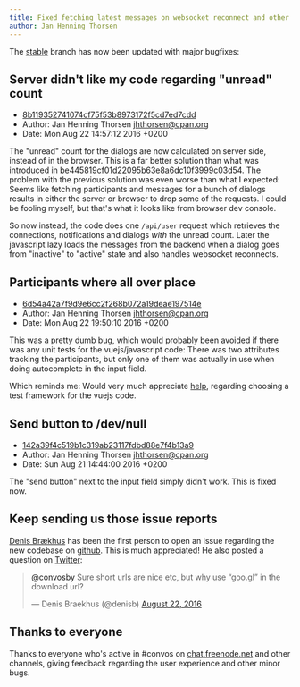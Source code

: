 ```yaml
---
title: Fixed fetching latest messages on websocket reconnect and other juicy updates
author: Jan Henning Thorsen
---
```


The [stable](https://github.com/Nordaaker/convos/tree/stable) branch has now
been updated with major bugfixes:

## Server didn't like my code regarding "unread" count

<!--more-->

* [8b119352741074cf75f53b8973172f5cd7ed7cdd](https://github.com/Nordaaker/convos/commit/8b119352741074cf75f53b8973172f5cd7ed7cdd)
* Author: Jan Henning Thorsen <jhthorsen@cpan.org>
* Date: Mon Aug 22 14:57:12 2016 +0200

The "unread" count for the dialogs are now calculated on server side, instead
of in the browser. This is a far better solution than what was introduced in
[be445819cf01d22095b63e8a6dc10f3999c03d54](https://github.com/Nordaaker/convos/commit/be445819cf01d22095b63e8a6dc10f3999c03d54).
The problem with the previous solution was even worse than what I expected:
Seems like fetching participants and messages for a bunch of dialogs results
in either the server or browser to drop some of the requests. I could be
fooling myself, but that's what it looks like from browser dev console.

So now instead, the code does one `/api/user` request which retrieves the
connections, notifications and dialogs _with_ the unread count.  Later the
javascript lazy loads the messages from the backend when a dialog goes from
"inactive" to "active" state and also handles websocket reconnects.

## Participants where all over place

* [6d54a42a7f9d9e6cc2f268b072a19deae197514e](https://github.com/Nordaaker/convos/commit/6d54a42a7f9d9e6cc2f268b072a19deae197514e)
* Author: Jan Henning Thorsen <jhthorsen@cpan.org>
* Date: Mon Aug 22 19:50:10 2016 +0200

This was a pretty dumb bug, which would probably been avoided if there was any
unit tests for the vuejs/javascript code: There was two attributes tracking
the participants, but only one of them was actually in use when doing
autocomplete in the input field.

Which reminds me: Would very much appreciate
[help](http://localhost:4000/doc/#getintouch), regarding choosing a test
framework for the vuejs code.

## Send button to /dev/null

* [142a39f4c519b1c319ab23117fdbd88e7f4b13a9](https://github.com/Nordaaker/convos/commit/142a39f4c519b1c319ab23117fdbd88e7f4b13a9)
* Author: Jan Henning Thorsen <jhthorsen@cpan.org>
* Date: Sun Aug 21 14:44:00 2016 +0200

The "send button" next to the input field simply didn't work. This is fixed
now.

## Keep sending us those issue reports

[Denis Brækhus](https://github.com/denisbr) has been the first person to open
an issue regarding the new codebase on [github](https://github.com/Nordaaker/convos/issues/266).
This is much appreciated! He also posted a question on
[Twitter](https://twitter.com/denisb/status/767644051432673280):

<blockquote class="twitter-tweet" data-lang="en"><p lang="en" dir="ltr"><a href="https://twitter.com/convosby">@convosby</a> Sure short urls are nice etc, but why use “goo.gl” in the download url?</p>&mdash; Denis Braekhus (@denisb) <a href="https://twitter.com/denisb/status/767644051432673280">August 22, 2016</a></blockquote>
<script async src="//platform.twitter.com/widgets.js" charset="utf-8"></script>

## Thanks to everyone

Thanks to everyone who's active in #convos on
[chat.freenode.net](http://chat.freenode.net) and other channels, giving
feedback regarding the user experience and other minor bugs.
